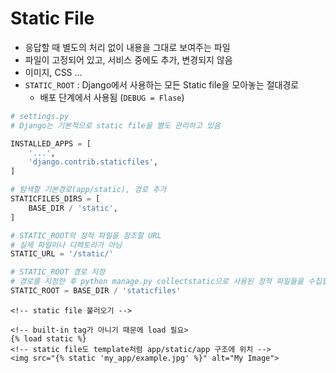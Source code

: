 # Static File

- 응답할 때 별도의 처리 없이 내용을 그대로 보여주는 파일
- 파일이 고정되어 있고, 서비스 중에도 추가, 변경되지 않음
- 이미지, CSS ...
- `STATIC_ROOT` : Django에서 사용하는 모든 Static file을 모아놓는 절대경로
  - 배포 단계에서 사용됨 (`DEBUG = Flase`)

```python
# settings.py
# Django는 기본적으로 static file을 별도 관리하고 있음

INSTALLED_APPS = [
    '...',
    'django.contrib.staticfiles',
]

# 탐색할 기본경로(app/static), 경로 추가 
STATICFILES_DIRS = [
    BASE_DIR / 'static',
]

# STATIC_ROOT의 정적 파일을 참조할 URL
# 실제 파일이나 디렉토리가 아님
STATIC_URL = '/static/'

# STATIC_ROOT 경로 지정
# 경로를 지정한 후 python manage.py collectstatic으로 사용된 정적 파일들을 수집할 수 있음
STATIC_ROOT = BASE_DIR / 'staticfiles'
```

```django
<!-- static file 불러오기 -->

<!-- built-in tag가 아니기 때문에 load 필요>
{% load static %}
<!-- static file도 template처럼 app/static/app 구조에 위치 -->
<img src="{% static 'my_app/example.jpg' %}" alt="My Image">
```

